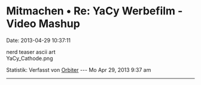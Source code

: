 Mitmachen • Re: YaCy Werbefilm - Video Mashup
=============================================

Date: 2013-04-29 10:37:11

nerd teaser ascii art\
YaCy\_Cathode.png

Statistik: Verfasst von
[Orbiter](http://forum.yacy-websuche.de/memberlist.php?mode=viewprofile&u=2)
--- Mo Apr 29, 2013 9:37 am

------------------------------------------------------------------------
